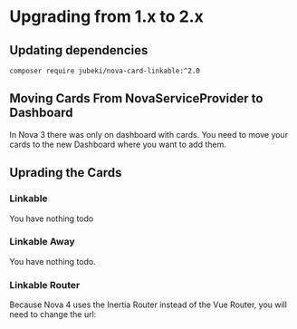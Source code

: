 # Upgrading from 1.x to 2.x

## Updating dependencies

```
composer require jubeki/nova-card-linkable:^2.0
```

## Moving Cards From NovaServiceProvider to Dashboard

In Nova 3 there was only on dashboard with cards. You need to move your cards to the new Dashboard where you want to add them.

## Uprading the Cards

### Linkable

You have nothing todo

### Linkable Away

You have nothing todo.

### Linkable Router

Because Nova 4 uses the Inertia Router instead of the Vue Router, you will need to change the url:

<!-- TODO: Upgrade how Router from Vue to Inertia -->
